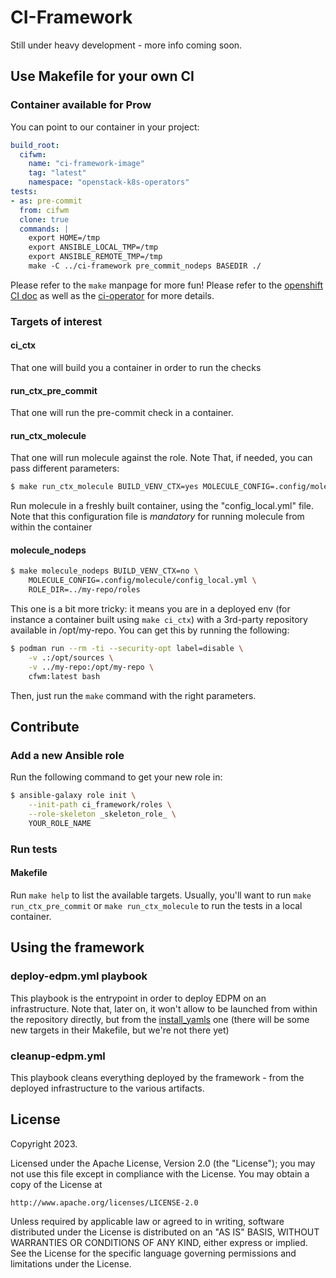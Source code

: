 # CI-Framework

Still under heavy development - more info coming soon.

## Use Makefile for your own CI

### Container available for Prow
You can point to our container in your project:
```YAML
build_root:
  cifwm:
    name: "ci-framework-image"
    tag: "latest"
    namespace: "openstack-k8s-operators"
tests:
- as: pre-commit
  from: cifwm
  clone: true
  commands: |
    export HOME=/tmp
    export ANSIBLE_LOCAL_TMP=/tmp
    export ANSIBLE_REMOTE_TMP=/tmp
    make -C ../ci-framework pre_commit_nodeps BASEDIR ./
```
Please refer to the `make` manpage for more fun! Please refer to the
[openshift CI doc](https://docs.ci.openshift.org/docs/getting-started/examples/#how-do-i-write-a-simple-execute-this-command-in-a-container-test)
as well as the [ci-operator](https://docs.ci.openshift.org/docs/architecture/ci-operator/) for more details.

### Targets of interest
#### ci_ctx
That one will build you a container in order to run the checks
#### run_ctx_pre_commit
That one will run the pre-commit check in a container.
#### run_ctx_molecule
That one will run molecule against the role. Note That, if needed, you can
pass different parameters:
```Bash
$ make run_ctx_molecule BUILD_VENV_CTX=yes MOLECULE_CONFIG=.config/molecule/config_local.yml
```
Run molecule in a freshly built container, using the "config_local.yml" file. Note that
this configuration file is *mandatory* for running molecule from within the container
#### molecule_nodeps
```Bash
$ make molecule_nodeps BUILD_VENV_CTX=no \
    MOLECULE_CONFIG=.config/molecule/config_local.yml \
    ROLE_DIR=../my-repo/roles
```
This one is a bit more tricky: it means you are in a deployed env (for instance
a container built using ```make ci_ctx```) with a 3rd-party repository
available in /opt/my-repo. You can get this by running the following:
```Bash
$ podman run --rm -ti --security-opt label=disable \
    -v .:/opt/sources \
    -v ../my-repo:/opt/my-repo \
    cfwm:latest bash
```
Then, just run the ```make``` command with the right parameters.

## Contribute
### Add a new Ansible role
Run the following command to get your new role in:
```Bash
$ ansible-galaxy role init \
    --init-path ci_framework/roles \
    --role-skeleton _skeleton_role_ \
    YOUR_ROLE_NAME
```


### Run tests
#### Makefile
Run ```make help``` to list the available targets. Usually, you'll want to run
```make run_ctx_pre_commit``` or ```make run_ctx_molecule``` to run the tests
in a local container.

## Using the framework
### deploy-edpm.yml playbook
This playbook is the entrypoint in order to deploy EDPM on an infrastructure.
Note that, later on, it won't allow to be launched from within the repository
directly, but from the [install_yamls](https://github.com/openstack-k8s-operators/install_yamls)
one (there will be some new targets in their Makefile, but we're not there yet)

### cleanup-edpm.yml
This playbook cleans everything deployed by the framework - from the deployed
infrastructure to the various artifacts.


## License
Copyright 2023.

Licensed under the Apache License, Version 2.0 (the "License");
you may not use this file except in compliance with the License.
You may obtain a copy of the License at

    http://www.apache.org/licenses/LICENSE-2.0

Unless required by applicable law or agreed to in writing, software
distributed under the License is distributed on an "AS IS" BASIS,
WITHOUT WARRANTIES OR CONDITIONS OF ANY KIND, either express or implied.
See the License for the specific language governing permissions and
limitations under the License.
